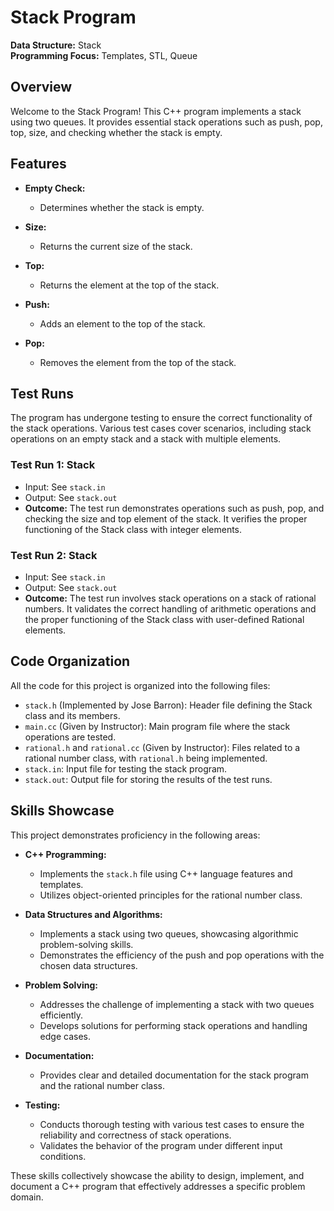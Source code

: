 # Stack Program

**Data Structure:** Stack <BR>
**Programming Focus:** Templates, STL, Queue

## Overview

Welcome to the Stack Program! This C++ program implements a stack using two queues. It provides essential stack operations such as push, pop, top, size, and checking whether the stack is empty.

## Features

- **Empty Check:**
  - Determines whether the stack is empty.

- **Size:**
  - Returns the current size of the stack.

- **Top:**
  - Returns the element at the top of the stack.

- **Push:**
  - Adds an element to the top of the stack.

- **Pop:**
  - Removes the element from the top of the stack.

## Test Runs

The program has undergone testing to ensure the correct functionality of the stack operations. Various test cases cover scenarios, including stack operations on an empty stack and a stack with multiple elements.

### Test Run 1: Stack<int>

- Input: See `stack.in`
- Output: See `stack.out`
- **Outcome:** The test run demonstrates operations such as push, pop, and checking the size and top element of the stack. It verifies the proper functioning of the Stack class with integer elements.

### Test Run 2: Stack<Rational>

- Input: See `stack.in`
- Output: See `stack.out`
- **Outcome:** The test run involves stack operations on a stack of rational numbers. It validates the correct handling of arithmetic operations and the proper functioning of the Stack class with user-defined Rational elements.

## Code Organization

All the code for this project is organized into the following files:

- `stack.h` (Implemented by Jose Barron): Header file defining the Stack class and its members.
- `main.cc` (Given by Instructor): Main program file where the stack operations are tested.
- `rational.h` and `rational.cc` (Given by Instructor): Files related to a rational number class, with `rational.h` being implemented.
- `stack.in`: Input file for testing the stack program.
- `stack.out`: Output file for storing the results of the test runs.

## Skills Showcase

This project demonstrates proficiency in the following areas:

- **C++ Programming:**
  - Implements the `stack.h` file using C++ language features and templates.
  - Utilizes object-oriented principles for the rational number class.

- **Data Structures and Algorithms:**
  - Implements a stack using two queues, showcasing algorithmic problem-solving skills.
  - Demonstrates the efficiency of the push and pop operations with the chosen data structures.

- **Problem Solving:**
  - Addresses the challenge of implementing a stack with two queues efficiently.
  - Develops solutions for performing stack operations and handling edge cases.

- **Documentation:**
  - Provides clear and detailed documentation for the stack program and the rational number class.

- **Testing:**
  - Conducts thorough testing with various test cases to ensure the reliability and correctness of stack operations.
  - Validates the behavior of the program under different input conditions.

These skills collectively showcase the ability to design, implement, and document a C++ program that effectively addresses a specific problem domain.


